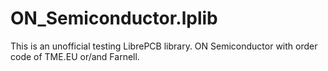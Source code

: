 # ON_Semiconductor.lplib
 This is an unofficial testing LibrePCB library. ON Semiconductor with order code of TME.EU or/and Farnell.

